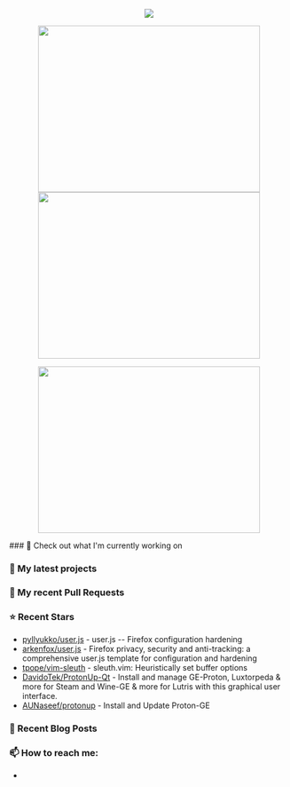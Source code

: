 <p align="center"><a href="https://github.com/anuraghazra/github-readme-stats">
  <img align="center" src="https://github-readme-stats.vercel.app/api?username=humanlyhuman&show_icons=true&theme=tokyonight" />
</a></p>
<p align="center"><a href="https://wakatime.com/@047147fa-6740-4f31-9cfa-b1a85faff513h">
  <img align="center" width="400" height="300" src="https://wakatime.com/share/@047147fa-6740-4f31-9cfa-b1a85faff513/0f9e43a7-f673-45c1-8e34-5724ecabad73.svg" />
</a>
<a href="https://wakatime.com/@047147fa-6740-4f31-9cfa-b1a85faff513">
  <img align="center" width="400" height="300" src="https://wakatime.com/share/@047147fa-6740-4f31-9cfa-b1a85faff513/35424ebb-c8c1-4a04-a8a7-2e6a1e36d0cb.svg" />
</a></p>
<p align="center"><a href="https://wakatime.com/@047147fa-6740-4f31-9cfa-b1a85faff513">
  <img align="center" width="400" height="300" src="https://wakatime.com/share/@047147fa-6740-4f31-9cfa-b1a85faff513/16ab06d1-67e9-48e2-b180-07770aaf2639.svg" />
</a></a></p>
### 👷 Check out what I'm currently working on

### 🌱 My latest projects

### 🔨 My recent Pull Requests

### ⭐ Recent Stars

- [pyllyukko/user.js](https://github.com/pyllyukko/user.js) - user.js -- Firefox configuration hardening
- [arkenfox/user.js](https://github.com/arkenfox/user.js) - Firefox privacy, security and anti-tracking: a comprehensive user.js template for configuration and hardening
- [tpope/vim-sleuth](https://github.com/tpope/vim-sleuth) - sleuth.vim: Heuristically set buffer options
- [DavidoTek/ProtonUp-Qt](https://github.com/DavidoTek/ProtonUp-Qt) - Install and manage GE-Proton, Luxtorpeda &amp; more for Steam and Wine-GE &amp; more for Lutris with this graphical user interface.
- [AUNaseef/protonup](https://github.com/AUNaseef/protonup) - Install and Update Proton-GE
### 📰 Recent Blog Posts
### 📫 How to reach me:
- 

